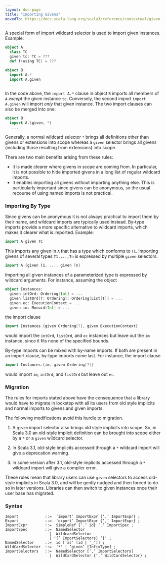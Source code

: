 ```yaml
---
layout: doc-page
title: "Importing Givens"
movedTo: https://docs.scala-lang.org/scala3/reference/contextual/given-imports.html
---
```


A special form of import wildcard selector is used to import given instances. Example:

```scala
object A:
  class TC
  given tc: TC = ???
  def f(using TC) = ???

object B:
  import A.*
  import A.given
  ...
```

In the code above, the `import A.*` clause in object `B` imports all members
of `A` _except_ the given instance `tc`. Conversely, the second import `import A.given` will import _only_ that given instance.
The two import clauses can also be merged into one:

```scala
object B:
  import A.{given, *}
   ...
```

Generally, a normal wildcard selector `*` brings all definitions other than givens or extensions into scope
whereas a `given` selector brings all givens (including those resulting from extensions) into scope.

There are two main benefits arising from these rules:

- It is made clearer where givens in scope are coming from.
  In particular, it is not possible to hide imported givens in a long list of regular wildcard imports.
- It enables importing all givens
  without importing anything else. This is particularly important since givens
  can be anonymous, so the usual recourse of using named imports is not
  practical.

### Importing By Type

Since givens can be anonymous it is not always practical to import them by their name, and wildcard imports are typically used instead. By-type imports provide a more specific alternative to wildcard imports, which makes it clearer what is imported. Example:

```scala
import A.given TC
```

This imports any given in `A` that has a type which conforms to `TC`. Importing givens of several types `T1,...,Tn`
is expressed by multiple `given` selectors.

```scala
import A.{given T1, ..., given Tn}
```

Importing all given instances of a parameterized type is expressed by wildcard arguments.
For instance, assuming the object

```scala
object Instances:
  given intOrd: Ordering[Int] = ...
  given listOrd[T: Ordering]: Ordering[List[T]] = ...
  given ec: ExecutionContext = ...
  given im: Monoid[Int] = ...
```

the import clause

```scala
import Instances.{given Ordering[?], given ExecutionContext}
```

would import the `intOrd`, `listOrd`, and `ec` instances but leave out the `im` instance, since it fits none of the specified bounds.

By-type imports can be mixed with by-name imports. If both are present in an import clause, by-type imports come last. For instance, the import clause

```scala
import Instances.{im, given Ordering[?]}
```

would import `im`, `intOrd`, and `listOrd` but leave out `ec`.

### Migration

The rules for imports stated above have the consequence that a library
would have to migrate in lockstep with all its users from old style implicits and
normal imports to givens and given imports.

The following modifications avoid this hurdle to migration.

 1. A `given` import selector also brings old style implicits into scope. So, in Scala 3.0
    an old-style implicit definition can be brought into scope either by a `*` or a `given` wildcard selector.

 2. In Scala 3.1, old-style implicits accessed through a `*` wildcard import will give a deprecation warning.

 3. In some version after 3.1, old-style implicits accessed through a `*` wildcard import will give a compiler error.

These rules mean that library users can use `given` selectors to access old-style implicits in Scala 3.0,
and will be gently nudged and then forced to do so in later versions. Libraries can then switch to
given instances once their user base has migrated.

### Syntax

```ebnf
Import            ::=  ‘import’ ImportExpr {‘,’ ImportExpr} ;
Export            ::=  ‘export’ ImportExpr {‘,’ ImportExpr} ;
ImportExpr        ::=  SimpleRef {‘.’ id} ‘.’ ImportSpec ;
ImportSpec        ::=  NamedSelector
                    |  WildcardSelector
                    | ‘{’ ImportSelectors) ‘}’ ;
NamedSelector     ::=  id [‘as’ (id | ‘_’)] ;
WildCardSelector  ::=  ‘*' | ‘given’ [InfixType] ;
ImportSelectors   ::=  NamedSelector [‘,’ ImportSelectors]
                    |  WildCardSelector {‘,’ WildCardSelector} ;
```
